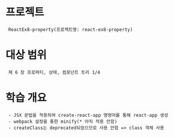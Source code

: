 # 프로젝트
```
 ReactEx8-property(프로젝트명: react-ex8-property)
```
# 대상 범위 
```
 제 6 장 프로퍼티, 상태, 컴포넌트 트리 1/4
```
# 학습 개요
```
 - JSX 문법을 적용하여 create-react-app 명령어를 통해 react-app 생성
 - webpack 설정을 통한 minify(* 아직 적용 안함)
 - createClass는 deprecated되었으므로 사용 안함 => class 객체 사용
```